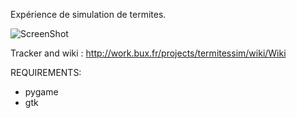 Expérience de simulation de termites.

![ScreenShot](https://raw.github.com/buxx/simtermites/master/doc/screenshot20130404001.png)

Tracker and wiki : http://work.bux.fr/projects/termitessim/wiki/Wiki

REQUIREMENTS:
 
  * pygame
  * gtk
